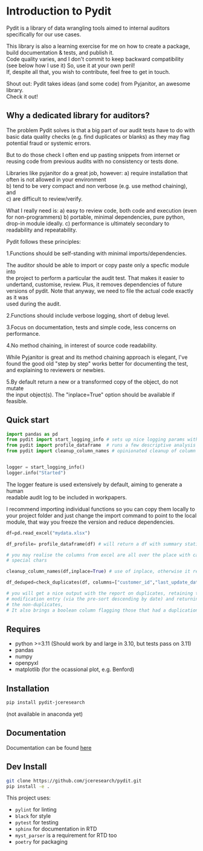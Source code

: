 
# Introduction to Pydit  

Pydit is a library of data wrangling tools aimed to internal auditors  
specifically for our use cases.

This library is also a learning exercise for me on how to create a package,  
build documentation & tests, and publish it.  
Code quality varies, and I don't commit to keep backward compatibility  
(see below how I use it) So, use it at your own peril!  
If, despite all that, you wish to contribute, feel free to get in touch.

Shout out: Pydit takes ideas (and some code) from Pyjanitor, an awesome library.  
Check it out!

## Why a dedicated library for auditors?

The problem Pydit solves is that a big part of our audit tests have to do with
basic data quality checks (e.g. find duplicates or blanks) as they may flag  
potential fraud or systemic errors.

But to do those check I often end up pasting snippets from internet or reusing
code from previous audits with no consistency or tests done.

Libraries like pyjanitor do a great job, however:
  a) require installation that often is not allowed in your environment  
  b) tend to be very compact and non verbose (e.g. use method chaining), and  
  c) are difficult to review/verify.  

What I really need is:
  a) easy to review code, both code and execution (even for non-programmers)
  b) portable, minimal dependencies, pure python, drop-in module ideally.
  c) performance is ultimately secondary to readability and repeatability.

Pydit follows these principles:

1.Functions should be self-standing with minimal imports/dependencies.  

The auditor should be able to import or copy paste only a specfic module into  
the project to perform a particular the audit test. That makes it easier to  
undertand, customise, review. Plus, it removes dependencies of future versions
of pydit. Note that anyway, we need to file the actual code exactly as it was  
used during the audit.

2.Functions should include verbose logging, short of debug level.  

3.Focus on documentation, tests and simple code, less concerns on performance.

4.No method chaining, in interest of source code readability.

While Pyjanitor is great and its method chaining approach is elegant, I've  
found the good old "step by step" works better for documenting the test,  
and explaining to reviewers or newbies.  

5.By default return a new or a transformed copy of the object, do not mutate  
the input object(s). The "inplace=True" option should be available if feasible.

## Quick start

```python
import pandas as pd
from pydit import start_logging_info # sets up nice logging params with rotation
from pydit import profile_dataframe  # runs a few descriptive analysis on a df
from pydit import cleanup_column_names # opinionated cleanup of column names


logger = start_logging_info()
logger.info("Started")

```

The logger feature is used extensively by default, aiming to generate a human  
readable audit log to be included in workpapers.

I recommend importing individual functions so you can copy them locally to your
project folder and just change the import command to point to the local module,
that way you freeze the version and reduce dependencies.

```python
df=pd.read_excel("mydata.xlsx")

df_profile= profile_dataframe(df) # will return a df with summary statistics

# you may realise the columns from excel are all over the place with cases and
# special chars

cleanup_column_names(df,inplace=True) # use of inplace, otherwise it returns a new copy

df_deduped=check_duplicates(df, columns=["customer_id","last_update_date"],ascending=[True,False],keep="first",indicator=True, also_return_non_duplicates=True)

# you will get a nice output with the report on duplicates, retaining the last
# modification entry (via the pre-sort descending by date) and returning 
# the non-duplicates,  
# It also brings a boolean column flagging those that had a duplication removed.


```

## Requires

- python >=3.11 (Should work by and large in 3.10, but tests pass on 3.11)
- pandas
- numpy
- openpyxl
- matplotlib (for the ocassional plot, e.g. Benford)

## Installation

```bash
pip install pydit-jceresearch
```

(not available in anaconda yet)

## Documentation

Documentation can be found [here](https://pydit.readthedocs.io/en/latest/index.html)

## Dev Install

```bash
git clone https://github.com/jceresearch/pydit.git
pip install -e .
```

This project uses:

- ```pylint``` for linting  
- ```black``` for style  
- ```pytest``` for testing  
- ```sphinx``` for documentation in RTD  
- ```myst_parser``` is a requirement for RTD too  
- ```poetry``` for packaging  
